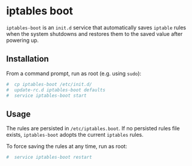 # iptables boot

`iptables-boot` is an `init.d` service that automatically saves `iptable` rules when the system shutdowns and restores them to the saved value after powering up.


## Installation

From a command prompt, run as root (e.g. using `sudo`):
~~~bash
#  cp iptables-boot /etc/init.d/
#  update-rc.d iptables-boot defaults
#  service iptables-boot start
~~~


## Usage

The rules are persisted in `/etc/iptables.boot`. If no persisted rules file exists, `iptables-boot` adopts the current `iptables` rules.

To force saving the rules at any time, run as root:
~~~bash
#  service iptables-boot restart
~~~
